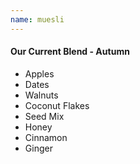 ```yaml
---
name: muesli
---
```


#### Our Current Blend - Autumn

* Apples
* Dates
* Walnuts
* Coconut Flakes
* Seed Mix
* Honey
* Cinnamon
* Ginger